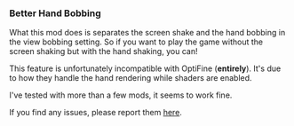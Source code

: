 ### Better Hand Bobbing
What this mod does is separates the screen shake and the hand bobbing in the view bobbing setting. So if you want to play the game without the screen shaking but with the hand shaking, you can!

This feature is unfortunately incompatible with OptiFine (**entirely**). It's due to how they handle the hand rendering while shaders are enabled.

I've tested with more than a few mods, it seems to work fine.

If you find any issues, please report them [here](https://github.com/KaiAF/BetterHandBobbing/issues).
